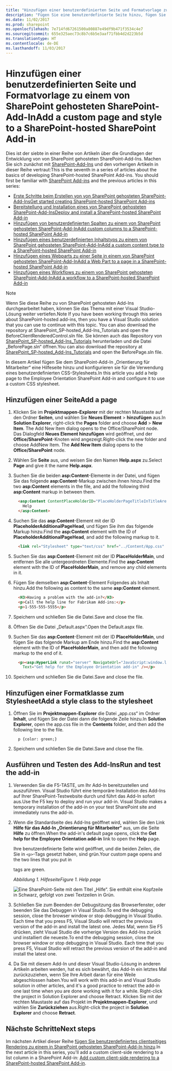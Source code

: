 ```yaml
---
title: "Hinzufügen einer benutzerdefinierten Seite und Formatvorlage zu einem von SharePoint gehosteten SharePoint-Add-In"
description: "Fügen Sie eine benutzerdefinierte Seite hinzu, fügen Sie eine Formatklasse zu einem Stylesheet hinzu, führen Sie das Add-In aus und testen Sie es."
ms.date: 11/02/2017
ms.prod: sharepoint
ms.openlocfilehash: 7e714fd67261500a80887e49df9b471f3534c4e7
ms.sourcegitcommit: 655e325aec73c8b7c6b5e3aaf71fbb4d2d223b5d
ms.translationtype: HT
ms.contentlocale: de-DE
ms.lasthandoff: 11/03/2017
---
```

# <a name="add-a-custom-page-and-style-to-a-sharepoint-hosted-sharepoint-add-in"></a><span data-ttu-id="0fc81-103">Hinzufügen einer benutzerdefinierten Seite und Formatvorlage zu einem von SharePoint gehosteten SharePoint-Add-In</span><span class="sxs-lookup"><span data-stu-id="0fc81-103">Add a custom page and style to a SharePoint-hosted SharePoint Add-in</span></span>

<span data-ttu-id="0fc81-104">Dies ist der siebte in einer Reihe von Artikeln über die Grundlagen der Entwicklung von von SharePoint gehosteten SharePoint-Add-Ins. Machen Sie sich zunächst mit [SharePoint-Add-Ins](sharepoint-add-ins.md) und den vorherigen Artikeln in dieser Reihe vertraut:</span><span class="sxs-lookup"><span data-stu-id="0fc81-104">This is the seventh in a series of articles about the basics of developing SharePoint-hosted SharePoint Add-ins. You should first be familiar with  [SharePoint Add-ins](sharepoint-add-ins.md) and the previous articles in this series:</span></span>

-  [<span data-ttu-id="0fc81-105">Erste Schritte beim Erstellen von von SharePoint gehosteten SharePoint-Add-Ins</span><span class="sxs-lookup"><span data-stu-id="0fc81-105">Get started creating SharePoint-hosted SharePoint Add-ins</span></span>](get-started-creating-sharepoint-hosted-sharepoint-add-ins.md)
-  [<span data-ttu-id="0fc81-106">Bereitstellung und Installation eines von SharePoint gehosteten SharePoint-Add-Ins</span><span class="sxs-lookup"><span data-stu-id="0fc81-106">Deploy and install a SharePoint-hosted SharePoint Add-in</span></span>](deploy-and-install-a-sharepoint-hosted-sharepoint-add-in.md)
-  [<span data-ttu-id="0fc81-107">Hinzufügen von benutzerdefinierten Spalten zu einem von SharePoint gehosteten SharePoint-Add-In</span><span class="sxs-lookup"><span data-stu-id="0fc81-107">Add custom columns to a SharePoint-hosted SharePoint Add-in</span></span>](add-custom-columns-to-a-sharepoint-hosted-sharepoint-add-in.md)
-  [<span data-ttu-id="0fc81-108">Hinzufügen eines benutzerdefinierten Inhaltstyps zu einem von SharePoint gehosteten SharePoint-Add-In</span><span class="sxs-lookup"><span data-stu-id="0fc81-108">Add a custom content type to a SharePoint-hosted SharePoint Add-in</span></span>](add-a-custom-content-type-to-a-sharepoint-hosted-sharepoint-add-in.md)
-  [<span data-ttu-id="0fc81-109">Hinzufügen eines Webparts zu einer Seite in einem von SharePoint gehosteten SharePoint-Add-In</span><span class="sxs-lookup"><span data-stu-id="0fc81-109">Add a Web Part to a page in a SharePoint-hosted SharePoint Add-in</span></span>](add-a-web-part-to-a-page-in-a-sharepoint-hosted-sharepoint-add-in.md)
-  [<span data-ttu-id="0fc81-110">Hinzufügen eines Workflows zu einem von SharePoint gehosteten SharePoint-Add-In</span><span class="sxs-lookup"><span data-stu-id="0fc81-110">Add a workflow to a SharePoint-hosted SharePoint Add-in</span></span>](add-a-workflow-to-a-sharepoint-hosted-sharepoint-add-in.md)
    
> [!NOTE]
> <span data-ttu-id="0fc81-111">Wenn Sie diese Reihe zu von SharePoint gehosteten Add-Ins durchgearbeitet haben, können Sie das Thema mit einer Visual Studio-Lösung weiter vertiefen.</span><span class="sxs-lookup"><span data-stu-id="0fc81-111">Note  If you have been working through this series about SharePoint-hosted add-ins, then you have a Visual Studio solution that you can use to continue with this topic. You can also download the repository at  SharePoint_SP-hosted_Add-Ins_Tutorials and open the BeforeClientRenderedControl.sln file.</span></span> <span data-ttu-id="0fc81-112">Sie können auch das Repository von [SharePoint_SP-hosted_Add-Ins_Tutorials](https://github.com/OfficeDev/SharePoint_SP-hosted_Add-Ins_Tutorials) herunterladen und die Datei „BeforePage.sln“ öffnen.</span><span class="sxs-lookup"><span data-stu-id="0fc81-112">You can also download the repository at [SharePoint_SP-hosted_Add-Ins_Tutorials](https://github.com/OfficeDev/SharePoint_SP-hosted_Add-Ins_Tutorials) and open the BeforePage.sln file.</span></span>

<span data-ttu-id="0fc81-113">In diesem Artikel fügen Sie dem SharePoint-Add-In „Orientierung für Mitarbeiter“ eine Hilfeseite hinzu und konfigurieren sie für die Verwendung eines benutzerdefinierten CSS-Stylesheets.</span><span class="sxs-lookup"><span data-stu-id="0fc81-113">In this article you add a help page to the Employee Orientation SharePoint Add-in and configure it to use a custom CSS stylesheet.</span></span> 

## <a name="add-a-page"></a><span data-ttu-id="0fc81-114">Hinzufügen einer Seite</span><span class="sxs-lookup"><span data-stu-id="0fc81-114">Add a page</span></span>

1. <span data-ttu-id="0fc81-115">Klicken Sie im **Projektmappen-Explorer** mit der rechten Maustaste auf den Ordner **Seiten**, und wählen Sie **Neues Element** > **hinzufügen** aus.</span><span class="sxs-lookup"><span data-stu-id="0fc81-115">In  **Solution Explorer**, right-click the  **Pages** folder and choose **Add** > **New Item**. The  Add New Item dialog opens to the Office/SharePoint node.</span></span> <span data-ttu-id="0fc81-116">Das Dialogfeld **Neues Element hinzufügen** wird geöffnet, und der **Office/SharePoint**-Knoten wird angezeigt.</span><span class="sxs-lookup"><span data-stu-id="0fc81-116">Right-click the new folder and choose  AddNew Item. The  **Add New Item** dialog opens to the **Office/SharePoint** node.</span></span>

2. <span data-ttu-id="0fc81-117">Wählen Sie **Seite** aus, und weisen Sie den Namen **Help.aspx** zu.</span><span class="sxs-lookup"><span data-stu-id="0fc81-117">Select **Page** and give it the name **Help.aspx**.</span></span> 

3. <span data-ttu-id="0fc81-118">Suchen Sie die beiden **asp:Content**-Elemente in der Datei, und fügen Sie das folgende **asp:Content**-Markup zwischen ihnen hinzu.</span><span class="sxs-lookup"><span data-stu-id="0fc81-118">Find the two  **asp:Content** elements in the file, and add the following third **asp:Content** markup in between them.</span></span>
    
    ```HTML
      <asp:Content ContentPlaceHolderID="PlaceHolderPageTitleInTitleArea" runat="server">
        Help
      </asp:Content> 
    ```

4. <span data-ttu-id="0fc81-119">Suchen Sie das **asp:Content**-Element mit der ID **PlaceholderAdditionalPageHead**, und fügen Sie ihm das folgende Markup hinzu.</span><span class="sxs-lookup"><span data-stu-id="0fc81-119">Find the  **asp:Content** element with the ID of **PlaceholderAdditionalPageHead**, and add the following markup to it.</span></span>
    
    ```HTML
      <link rel="Stylesheet" type="text/css" href="../Content/App.css" />
    ```

5. <span data-ttu-id="0fc81-120">Suchen Sie das **asp:Content**-Element mit der ID **PlaceHolderMain**, und entfernen Sie alle untergeordneten Elemente.</span><span class="sxs-lookup"><span data-stu-id="0fc81-120">Find the  **asp:Content** element with the ID of **PlaceHolderMain**, and remove any child elements in it.</span></span>

6. <span data-ttu-id="0fc81-121">Fügen Sie demselben **asp:Content**-Element Folgendes als Inhalt hinzu.</span><span class="sxs-lookup"><span data-stu-id="0fc81-121">Add the following as content to the same  **asp:Content** element.</span></span>
    
    ```HTML
      <H3>Having a problem with the add-in?</H3>
      <p>Call the help line for Fabrikam Add-ins:</p>
      <p>1-555-555-5555</p>
    ```

7. <span data-ttu-id="0fc81-122">Speichern und schließen Sie die Datei.</span><span class="sxs-lookup"><span data-stu-id="0fc81-122">Save and close the file.</span></span>

8. <span data-ttu-id="0fc81-123">Öffnen Sie die Datei „Default.aspx“.</span><span class="sxs-lookup"><span data-stu-id="0fc81-123">Open the Default.aspx file.</span></span>

9. <span data-ttu-id="0fc81-124">Suchen Sie das **asp:Content**-Element mit der ID **PlaceHolderMain**, und fügen Sie das folgende Markup am Ende hinzu.</span><span class="sxs-lookup"><span data-stu-id="0fc81-124">Find the  **asp:Content** element with the ID of **PlaceHolderMain**, and then add the following markup to the end of it.</span></span> 
    
    ```HTML
      <p><asp:HyperLink runat="server" NavigateUrl="JavaScript:window.location = _spPageContextInfo.webAbsoluteUrl + '/Pages/Help.aspx';" 
        Text="Get help for the Employee Orientation add-in" /></p>
    ```

10. <span data-ttu-id="0fc81-125">Speichern und schließen Sie die Datei.</span><span class="sxs-lookup"><span data-stu-id="0fc81-125">Save and close the file.</span></span>

## <a name="add-a-style-class-to-the-stylesheet"></a><span data-ttu-id="0fc81-126">Hinzufügen einer Formatklasse zum Stylesheet</span><span class="sxs-lookup"><span data-stu-id="0fc81-126">Add a style class to the stylesheet</span></span>

1. <span data-ttu-id="0fc81-127">Öffnen Sie im **Projektmappen-Explorer** die Datei „app.css“ im Ordner **Inhalt**, und fügen Sie der Datei dann die folgende Zeile hinzu.</span><span class="sxs-lookup"><span data-stu-id="0fc81-127">In  **Solution Explorer**, open the app.css file in the  **Contents** folder, and then add the following line to the file.</span></span>
    
    ```
      p {color: green;}
    ```

2. <span data-ttu-id="0fc81-128">Speichern und schließen Sie die Datei.</span><span class="sxs-lookup"><span data-stu-id="0fc81-128">Save and close the file.</span></span>

## <a name="run-and-test-the-add-in"></a><span data-ttu-id="0fc81-129">Ausführen und Testen des Add-Ins</span><span class="sxs-lookup"><span data-stu-id="0fc81-129">Run and test the add-in</span></span>

1. <span data-ttu-id="0fc81-p103">Verwenden Sie die F5-TASTE, um Ihr Add-In bereitzustellen und auszuführen. Visual Studio führt eine temporäre Installation des Add-Ins auf Ihrer SharePoint-Testwebsite durch und führt das Add-In sofort aus.</span><span class="sxs-lookup"><span data-stu-id="0fc81-p103">Use the F5 key to deploy and run your add-in. Visual Studio makes a temporary installation of the add-in on your test SharePoint site and immediately runs the add-in.</span></span> 

2. <span data-ttu-id="0fc81-132">Wenn die Standardseite des Add-Ins geöffnet wird, wählen Sie den Link **Hilfe für das Add-In „Orientierung für Mitarbeiter“** aus, um die Seite **Hilfe** zu öffnen.</span><span class="sxs-lookup"><span data-stu-id="0fc81-132">When the add-in's default page opens, click the  **Get help for the Employee Orientation add-in** link to open the **Help** page.</span></span>
    
   <span data-ttu-id="0fc81-133">Ihre benutzerdefinierte Seite wird geöffnet, und die beiden Zeilen, die Sie in `<p>`-Tags gesetzt haben, sind grün.</span><span class="sxs-lookup"><span data-stu-id="0fc81-133">Your custom page opens and the two lines that you put in <p> tags are green.</span></span>

   <span data-ttu-id="0fc81-134">*Abbildung 1. Hilfeseite*</span><span class="sxs-lookup"><span data-stu-id="0fc81-134">*Figure 1. Help page*</span></span>

   ![Eine SharePoint-Seite mit dem Titel „Hilfe“. Sie enthält eine Kopfzeile in Schwarz, gefolgt von zwei Textzeilen in Grün.](../images/2df51ab0-5b24-4a37-8b6a-6e95dbb1aeaa.PNG)

3. <span data-ttu-id="0fc81-137">Schließen Sie zum Beenden der Debugsitzung das Browserfenster, oder beenden Sie das Debuggen in Visual Studio.</span><span class="sxs-lookup"><span data-stu-id="0fc81-137">To end the debugging session, close the browser window or stop debugging in Visual Studio. Each time that you press F5, Visual Studio will retract the previous version of the add-in and install the latest one.</span></span> <span data-ttu-id="0fc81-138">Jedes Mal, wenn Sie F5 drücken, zieht Visual Studio die vorherige Version des Add-Ins zurück und installiert die neueste.</span><span class="sxs-lookup"><span data-stu-id="0fc81-138">To end the debugging session, close the browser window or stop debugging in Visual Studio. Each time that you press F5, Visual Studio will retract the previous version of the add-in and install the latest one.</span></span>

4. <span data-ttu-id="0fc81-139">Da Sie mit diesem Add-In und dieser Visual Studio-Lösung in anderen Artikeln arbeiten werden, hat es sich bewährt, das Add-In ein letztes Mal zurückzuziehen, wenn Sie Ihre Arbeit daran für eine Weile abgeschlossen haben.</span><span class="sxs-lookup"><span data-stu-id="0fc81-139">You will work with this add-in and Visual Studio solution in other articles, and it's a good practice to retract the add-in one last time when you are done working with it for a while. Right-click the project in  Solution Explorer and choose Retract.</span></span> <span data-ttu-id="0fc81-140">Klicken Sie mit der rechten Maustaste auf das Projekt im **Projektmappen-Explorer**, und wählen Sie **Zurückziehen** aus.</span><span class="sxs-lookup"><span data-stu-id="0fc81-140">Right-click the project in  **Solution Explorer** and choose **Retract**.</span></span>

## <a name="next-steps"></a><span data-ttu-id="0fc81-141">Nächste Schritte</span><span class="sxs-lookup"><span data-stu-id="0fc81-141">Next steps</span></span>
<span data-ttu-id="0fc81-142"><a name="Nextsteps"> </a></span><span class="sxs-lookup"><span data-stu-id="0fc81-142"></span></span>

<span data-ttu-id="0fc81-143">Im nächsten Artikel dieser Reihe [fügen Sie benutzerdefiniertes clientseitiges Rendering zu einem in SharePoint gehosteten SharePoint-Add-In hinzu](add-custom-client-side-rendering-to-a-sharepoint-hosted-sharepoint-add-in.md).</span><span class="sxs-lookup"><span data-stu-id="0fc81-143">In the next article in this series, you'll add a custom client-side rendering to a list column in a SharePoint Add-in:  [Add custom client-side rendering to a SharePoint-hosted SharePoint Add-in](add-custom-client-side-rendering-to-a-sharepoint-hosted-sharepoint-add-in.md).</span></span>
 

 

